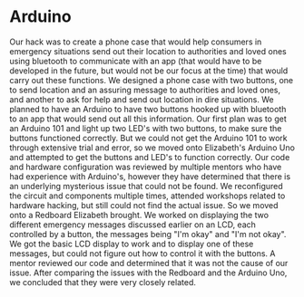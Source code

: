# Arduino
Our hack was to create a phone case that would help consumers in emergency situations send out their location to authorities and loved ones using bluetooth to communicate with an app (that would have to be developed in the future, but would not be our focus at the time) that would carry out these functions. We designed a phone case with two buttons, one to send location and an assuring message to authorities and loved ones, and another to ask for help and send out location in dire situations. We planned to have an Arduino to have two buttons hooked up with bluetooth to an app that would send out all this information. Our first plan was to get an Arduino 101 and light up two LED's with two buttons, to make sure the buttons functioned correctly. But we could not get the Arduino 101 to work through extensive trial and error, so we moved onto Elizabeth's Arduino Uno and attempted to get the buttons and LED's to function correctly. Our code and hardware configuration was reviewed by multiple mentors who have had experience with Arduino's, however they have determined that there is an underlying mysterious issue that could not be found. We reconfigured the circuit and components multiple times, attended workshops related to hardware hacking, but still could not find the actual issue. So we moved onto a Redboard Elizabeth brought. We worked on displaying the two different emergency messages discussed earlier on an LCD, each controlled by a button, the messages being "I'm okay" and "I'm not okay". We got the basic LCD display to work and to display one of these messages, but could not figure out how to control it with the buttons. A mentor reviewed our code and determined that it was not the cause of our issue. After comparing the issues with the Redboard and the Arduino Uno, we concluded that they were very closely related.
 
